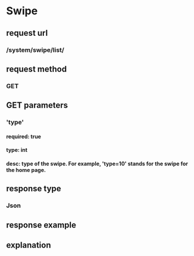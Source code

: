 # Swipe
###
## request url
### /system/swipe/list/
###
## request method
### GET
###
## GET parameters
### 'type'
#### required: true
#### type: int
#### desc: type of the swipe. For example, 'type=10' stands for the swipe for the home page.
###
## response type
### Json
###
## response example
###
## explanation
###

